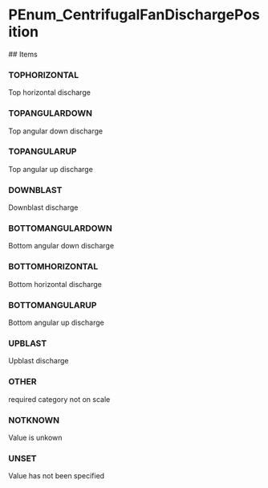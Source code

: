 # PEnum_CentrifugalFanDischargePosition

<!-- end of definition -->## Items

### TOPHORIZONTAL
Top horizontal discharge

### TOPANGULARDOWN
Top angular down discharge

### TOPANGULARUP
Top angular up discharge

### DOWNBLAST
Downblast discharge

### BOTTOMANGULARDOWN
Bottom angular down discharge

### BOTTOMHORIZONTAL
Bottom horizontal discharge

### BOTTOMANGULARUP
Bottom angular up discharge

### UPBLAST
Upblast discharge

### OTHER
required category not on scale

### NOTKNOWN
Value is unkown

### UNSET
Value has not been specified
